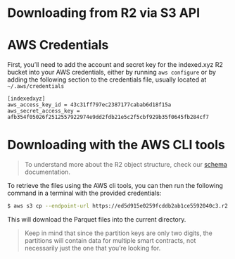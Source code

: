 # Downloading from R2 via S3 API

# AWS Credentials

First, you’ll need to add the account and secret key for the indexed.xyz R2 bucket into your AWS credentials, either by running `aws configure` or by adding the following section to the credentials file, usually located at `~/.aws/credentials`

```
[indexedxyz]
aws_access_key_id = 43c31ff797ec2387177cabab6d18f15a
aws_secret_access_key = afb354f05026f2512557922974e9dd2fdb21e5c2f5cbf929b35f0645fb284cf7
```

# Downloading with the AWS CLI tools

> To understand more about the R2 object structure, check our [schema](schema.md) documentation.

To retrieve the files using the AWS cli tools, you can then run the following command in a terminal with the provided credentials:

```bash
$ aws s3 cp --endpoint-url https://ed5d915e0259fcddb2ab1ce5592040c3.r2.cloudflarestorage.com --profile indexedxyz s3://indexed-xyz/ethereum/decoded/logs/v1.0.0/partition_key=9d/ . --recursive
```

This will download the Parquet files into the current directory.

> Keep in mind that since the partition keys are only two digits, the partitions will contain data for multiple smart contracts, not necessarily just the one that you’re looking for.

